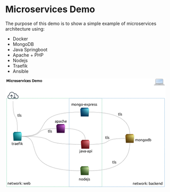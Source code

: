 # Microservices Demo

The purpose of this demo is to show a simple example of microservices architecture using:

* Docker
* MongoDB
* Java Springboot
* Apache + PHP
* Nodejs
* Traefik
* Ansible

![diagram](./diagram.png)

